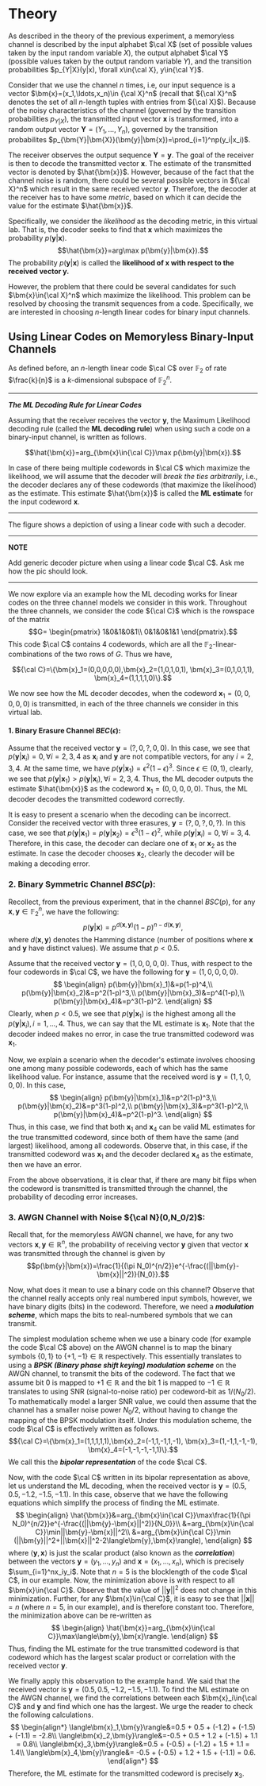 # Theory

As described in the theory of the previous experiment, a memoryless channel is described by the input alphabet $\cal X$ (set of possible values taken by the input random variable $X$), the output alphabet $\cal Y$ (possible values taken by the output random variable $Y$), and the transition probabilities $p_{Y|X}(y|x), \forall x\in{\cal X}, y\in{\cal Y}$. 

Consider that we use the channel $n$ times, i.e, our input sequence is a vector $\bm{x}=(x_1,\ldots,x_n)\in {\cal X}^n$ (recall that ${\cal X}^n$ denotes the set of all $n$-length tuples with entries from ${\cal X}$). Because of the noisy characteristics of the channel (governed by the transition probabilities $p_{Y|X}$), the transmitted input vector $\bm{x}$ is transformed, into a random output vector $\bm{Y}=(Y_1,\ldots,Y_n)$, governed by the transition probabilites $p_{\bm{Y}|\bm{X}}(\bm{y}|\bm{x})=\prod_{i=1}^np(y_i|x_i)$. 

The receiver observes the output sequence $\bm{Y}=\bm{y}$. The goal of the receiver is then to decode the transmitted vector $\bm{x}$. The estimate of the transmitted vector is denoted by $\hat{\bm{x}}$. However, because of the fact that the channel noise is random, there could be several possible vectors in ${\cal X}^n$ which result in the same received vector $\bm{y}$. Therefore, the decoder at the receiver has to have some *metric*, based on which it can decide the value for the estimate  $\hat{\bm{x}}$. 

Specifically, we consider the *likelihood* as the decoding metric, in this virtual lab. That is, the decoder seeks to find that $\bm{x}$ which maximizes the probability $p(\bm{y}|\bm{x})$. 
$$\hat{\bm{x}}=arg\max p(\bm{y}|\bm{x}).$$ 
The probability $p(\bm{y}|\bm{x})$ is called the **likelihood of $\bm{x}$ with respect to the received vector $\bm{y}$.**

However, the problem that there could be several candidates for such $\bm{x}\in{\cal X}^n$ which maximize the likelihood. This problem can be resolved by choosing the transmit sequences from a code. Specifically, we are interested in choosing $n$-length linear codes for binary input channels. 

## Using Linear Codes on Memoryless Binary-Input Channels

As defined before, an $n$-length linear code $\cal C$ over $\mathbb{F}_2$ of rate $\frac{k}{n}$ is a $k$-dimensional subspace of $\mathbb{F}_2^n$. 

---

***The ML Decoding Rule for Linear Codes***

Assuming that the receiver receives the vector $\bm{y}$, the Maximum Likelihood decoding rule (called the **ML decoding rule**) when using such a code on a binary-input channel, is written as follows. 

$$\hat{\bm{x}}=arg_{\bm{x}\in{\cal C}}\max p(\bm{y}|\bm{x}).$$ 

In case of there being multiple codewords in $\cal C$ which maximize the likelihood, we will assume that the decoder will *break the ties arbitrarily*, i.e., the decoder declares any of these codewords (that maximize the likelihood) as the estimate. This estimate $\hat{\bm{x}}$ is called the **ML estimate** for the input codeword $\bm{x}$. 

---

The figure shows a depiction of using a linear code with such a decoder. 

---

**NOTE**

Add generic decoder picture when using a linear code $\cal C$. Ask me how the pic should look. 

---

We now explore via an example how the ML decoding works for linear codes on the three channel models we consider in this work. Throughout the three channels, we consider the code ${\cal C}$ which is the rowspace of the matrix 
$$G=
\begin{pmatrix}
1&0&1&0&1\\
0&1&0&1&1
\end{pmatrix}.$$
This code $\cal C$ contains $4$ codewords, which are all the $\mathbb{F}_2$-linear-combinations of the two rows of $G$. Thus we have,

$${\cal C}=\{\bm{x}_1=(0,0,0,0,0),\bm{x}_2=(1,0,1,0,1), \bm{x}_3=(0,1,0,1,1), \bm{x}_4=(1,1,1,1,0)\}.$$ 

We now see how the ML decoder decodes, when the codeword $\bm{x}_1=(0,0,0,0,0)$ is transmitted, in each of the three channels we consider in this virtual lab. 

#### 1. Binary Erasure Channel $BEC(\epsilon)$: 

Assume that the received vector $\bm{y}=(?,0,?,0,0)$. In this case, we see that $p(\bm{y}|\bm{x}_i)=0, \forall i=2,3,4$ as $\bm{x}_i$ and $\bm{y}$ are not compatible vectors, for any $i=2,3,4$. At the same time, we have $p(\bm{y}|\bm{x}_1)=\epsilon^2(1-\epsilon)^3$. Since $\epsilon\in(0,1)$, clearly, we see that $p(\bm{y}|\bm{x}_1)>p(\bm{y}|\bm{x}_i), \forall i=2,3,4.$ Thus, the ML decoder outputs the estimate $\hat{\bm{x}}$ as the codeword $\bm{x}_1=(0,0,0,0,0)$. Thus, the ML decoder decodes the transmitted codeword correctly. 

It is easy to present a scenario when the decoding can be incorrect. Consider the received vector with three erasures, $\bm{y}=(?,0,?,0,?)$. In this case, we see that $p(\bm{y}|\bm{x}_1)=p(\bm{y}|\bm{x}_2)=\epsilon^3(1-\epsilon)^2$, while  $p(\bm{y}|\bm{x}_i)=0, \forall i=3,4$. Therefore, in this case, the decoder can declare one of $\bm{x}_1$ or $\bm{x}_2$ as the estimate. In case the decoder chooses $\bm{x}_2$, clearly the decoder will be making a decoding error. 

### 2. Binary Symmetric Channel $BSC(p)$: 

Recollect, from the previous experiment, that in the channel $BSC(p)$, for any $\bm{x},\bm{y}\in\mathbb{F}_2^n$, we have the following:
$$p(\bm{y}|\bm{x})=p^{d(\bm{x},\bm{y})}(1-p)^{n-d(\bm{x},\bm{y})},$$
where $d(\bm{x},\bm{y})$ denotes the Hamming distance (number of positions where $\bm{x}$ and $\bm{y}$ have distinct values). We assume that $p<0.5$. 

Assume that the received vector $\bm{y}=(1,0,0,0,0)$. Thus, with respect to the four codewords in $\cal C$, we have the following for $\bm{y}=(1,0,0,0,0)$.
$$
\begin{align}
p(\bm{y}|\bm{x}_1)&=p(1-p)^4,\\
p(\bm{y}|\bm{x}_2)&=p^2(1-p)^3,\\
p(\bm{y}|\bm{x}_3)&=p^4(1-p),\\
p(\bm{y}|\bm{x}_4)&=p^3(1-p)^2.
\end{align}
$$
Clearly, when $p<0.5$, we see that  $p(\bm{y}|\bm{x}_1)$ is the highest among all the $p(\bm{y}|\bm{x}_i), i=1,...,4$. Thus, we can say that the ML estimate is $\bm{x}_1$. Note that the decoder indeed makes no error, in case the true transmitted codeword was $\bm{x}_1$. 

Now, we explain a scenario when the decoder's estimate involves choosing one among many possible codewords, each of which has the same likelihood value. For instance, assume that the received word is $\bm{y}=(1,1,0,0,0)$. In this case, 
$$
\begin{align}
p(\bm{y}|\bm{x}_1)&=p^2(1-p)^3,\\
p(\bm{y}|\bm{x}_2)&=p^3(1-p)^2,\\
p(\bm{y}|\bm{x}_3)&=p^3(1-p)^2,\\
p(\bm{y}|\bm{x}_4)&=p^2(1-p)^3.
\end{align}
$$
Thus, in this case, we find that both $\bm{x}_1$ and $\bm{x}_4$ can be valid ML estimates for the true transmitted codeword, since both of them have the same (and largest) likelihood, among all codewords. Observe that, in this case, if the transmitted codeword was $\bm{x}_1$ and the decoder declared $\bm{x}_4$ as the estimate, then we have an error. 

From the above observations, it is clear that, if there are many bit flips when the codeword is transmitted is transmitted through the channel, the probability of decoding error increases. 

### 3. AWGN Channel with Noise ${\cal N}(0,N_0/2)$: 
Recall that, for the memoryless AWGN channel, we have, for any two vectors $\bm{x},\bm{y}\in\mathbb{R}^n$, the probability of receiving vector $\bm{y}$ given that vector $\bm{x}$ was transmitted through the channel is given by
$$p(\bm{y}|\bm{x})=\frac{1}{(\pi N_0)^{n/2}}e^{-\frac{(||\bm{y}-\bm{x}||^2)}{N_0}}.$$

Now, what does it mean to use a binary code on this channel? Observe that the channel really accepts only real numbered input symbols, however, we have binary digits (bits) in the codeword. Therefore, we need a ***modulation scheme***, which maps the bits to real-numbered symbols that we can transmit. 

The simplest modulation scheme when we use a binary code (for example the code $\cal C$ above) on the AWGN channel is to map the binary symbols $\{0,1\}$ to $\{+1,-1\}\in\mathbb{R}$ respectively. This essentially translates to using a ***BPSK (Binary phase shift keying) modulation scheme*** on the AWGN channel, to transmit the bits of the codeword. The fact that we assume bit $0$ is mapped to $+1\in\mathbb{R}$ and the bit $1$ is mapped to $-1\in\mathbb{R}$ translates to using SNR (signal-to-noise ratio) per codeword-bit as $1/(N_0/2)$. To mathematically model a larger SNR value, we could then assume that the channel has a smaller noise power $N_0/2$, without having to change the mapping of the BPSK modulation itself. Under this modulation scheme, the code $\cal C$ is effectively written as follows. 
$${\cal C}=\{\bm{x}_1=(1,1,1,1,1),\bm{x}_2=(-1,1,-1,1,-1), \bm{x}_3=(1,-1,1,-1,-1), \bm{x}_4=(-1,-1,-1,-1,1)\}.$$ 
We call this the ***bipolar representation*** of the code $\cal C$. 

Now, with the code $\cal C$ written in its bipolar representation as above, let us understand the ML decoding, when the received vector is $\bm{y}=(0.5,0.5,-1.2,-1.5,-1.1)$. In this case, observe that we have the following equations which simplify the process of finding the ML estimate. 
$$
\begin{align}
\hat{\bm{x}}&=arg_{\bm{x}\in{\cal C}}\max\frac{1}{(\pi N_0)^{n/2}}e^{-\frac{(||\bm{y}-\bm{x}||^2)}{N_0}}\\
&=arg_{\bm{x}\in{\cal C}}\min||\bm{y}-\bm{x}||^2\\
&=arg_{\bm{x}\in{\cal C}}\min (||\bm{y}||^2+||\bm{x}||^2-2\langle\bm{y},\bm{x}\rangle),
\end{align}
$$
where $\langle\bm{y},\bm{x}\rangle$ is just the scalar product (also known as the ***correlation***) between the vectors $\bm{y}=(y_1,...,y_n)$ and $\bm{x}=(x_1,...,x_n)$, which is precisely $\sum_{i=1}^nx_iy_i$. Note that $n=5$ is the blocklength of the code $\cal C$, in our example. Now, the minimization above is with respect to all $\bm{x}\in{\cal C}$. Observe that the value of $||\bm{y}||^2$ does not change in this minimization. Further, for any $\bm{x}\in{\cal C}$, it is easy to see that $||\bm{x}||=n$ (where $n=5$, in our example), and is therefore constant too. Therefore, the minimization above can be re-written as 
$$
\begin{align}
\hat{\bm{x}}=arg_{\bm{x}\in{\cal C}}\max\langle\bm{y},\bm{x}\rangle.
\end{align}
$$
Thus, finding the ML estimate for the true transmitted codeword is that codeword which has the largest scalar product or correlation with the received vector $\bm{y}$. 

We finally apply this observation to the example hand. We said that the received vector is $\bm{y}=(0.5,0.5,-1.2,-1.5,-1.1)$. To find the ML estimate on the AWGN channel, we find the correlations between each $\bm{x}_i\in{\cal C}$ and $\bm{y}$ and find which one has the largest. We urge the reader to check the following calculations. 
$$
\begin{align*}
\langle\bm{x}_1,\bm{y}\rangle&=0.5 + 0.5 + (-1.2) + (-1.5) + (-1.1) = -2.8\\
\langle\bm{x}_2,\bm{y}\rangle&=-0.5 + 0.5 + 1.2 + (-1.5) + 1.1 = 0.8\\
\langle\bm{x}_3,\bm{y}\rangle&=0.5 + (-0.5) + (-1.2) + 1.5 + 1.1 = 1.4\\
\langle\bm{x}_4,\bm{y}\rangle&= -0.5 + (-0.5) + 1.2 + 1.5 + (-1.1) = 0.6. 
\end{align*}
$$
Therefore, the ML estimate for the transmitted codeword is precisely $\bm{x}_3$. 